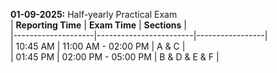 **01-09-2025:** Half-yearly Practical Exam <br>
    | **Reporting Time** | **Exam Time**          | **Sections**    |<br>
    |--------------------|------------------------|-----------------|<br>
    | 10:45 AM           | 11:00 AM - 02:00 PM    | A & C           |<br>
    | 01:45 PM           | 02:00 PM - 05:00 PM    | B & D & E & F   |<br>
